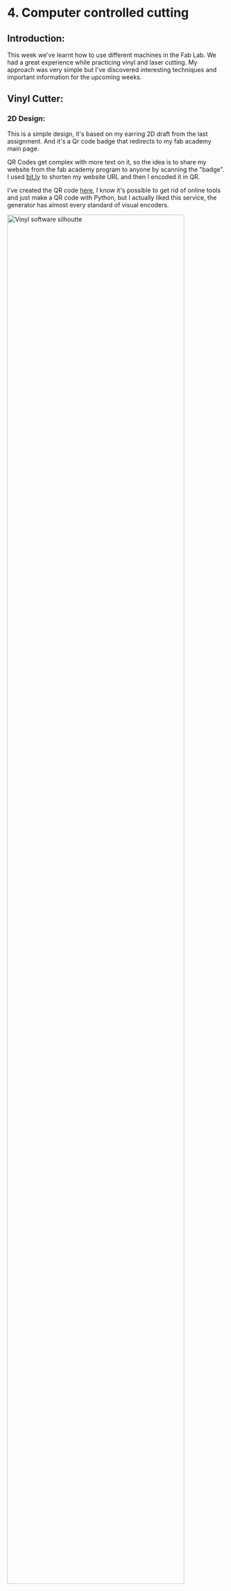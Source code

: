 # 4. Computer controlled cutting

## Introduction:

This week  we've learnt how to use different machines in the Fab Lab. We had a great experience while practicing vinyl and laser cutting.
My approach was very simple but I've discovered interesting techniques and important information for the upcoming weeks.



## Vinyl Cutter:

### 2D Design:

This is a simple design, it's based on my earring 2D draft from the last assignment. And it's a Qr code badge that redirects to my fab academy main page.

QR Codes get complex with more text on it, so the idea is to share my website from the fab academy program to anyone by scanning the "badge".
I used [bit.ly](https://bitly.com/) to shorten my website URL and then I encoded it in QR.

I've created the QR code [here](https://barcode.tec-it.com/en/QRCode?data=https%3A%2F%2Fbit.ly%2F3qeLcyr), I know it's possible to get rid of online tools and just make a QR code with Python, but I actually liked this service, the generator has almost every standard of visual encoders.

<img src="../../images/week04/vinyl_5.jpg" alt="Vinyl software silhoutte" width="90%"/>

After that I used gimp to invert the colors of the QR, because I wanted a filled design. And right after I imported the QR in Inkscape and integrated it as shown. I've made one for each of my team mates as a gift. And this design is intended to serve for future AgriLab Fab Academy students. We're going to place our stickers in our classroom.

<img src="../../images/week04/meme_laser.jpg" alt="QR cow sticker" width="40%"/>



### Software:

I've used [silhouette studio](http://silhouettefr.fr/silhouette_studio.html) to raster all images, and this is a special proprietary software for the vinyl cutter.
It's a very friendly and intuitive software.

There are some important parameters to ensure a well cut design. Like the tolerance and speed.

<img src="../../images/week04/vinyl_0.jpg" alt="Vinyl software silhoutte" width="90%"/>

The process of cutting the vinyl is very quick and it only needs some basic adjustments in the machine:

1. Select and adjust the plate according to the roll width.
2. Ensure that the vinyl is cut in a square angle.
3. Ensure that the vinyl roll is aligned following the guides of the machine.
4. Ensure that nothing and obstacle for the output.



### Heat transfer vinyl on fabric:

<img src="../../images/week04/vinyl_2.JPG" alt="Thermal-transfer to fabric" width="90%"/>

For this process we used vinyl with a thermal transfer film, after cutting the design, I peeled the vinyl to get rid of the unwanted parts in the design.
It was a slow process because of the QR in my design. But after a while I got confident enough to make the process a bit faster.

While peeling the design the iron press machine was pre-heating in order to be ready to transfer our designs in a piece of fabric.
This design is different from the one of stickers, it's a bit bigger.



### Adhesive transfer vinyl:

This was a very fun process. I used the design I described in the 2D design part.

<img src="../../images/week04/vinyl_3.JPG" alt="Peeling vinyl with a razor cutter" width="90%"/>

The peeling process was very difficult and it took me almost one hour to peel off the three stickers. The complexity was high because of the QR code.

One difference from the thermal transfer process is that we need to place the vinyl into another adhesive transfer film, that will help us to keep our design to place it in a polished surface preferably.


<img src="../../images/week04/vinyl_6.jpg" alt="Peeling vinyl with a razor cutter" width="90%"/>



## Laser Cutter:

### Security:

Security it's a very important part of this practice, we had a couple of hours of theory to ensure we understand the dangers of a class 1 laser machine.

We understand that the process of cutting the material produces combustion so there are multiple things to help to keeo this under control.

1. Keep a power/speed ratio according to the material.
2. Use safe materials.
3. Work under supervision of the instructors.
4. Never open the lid while the machine is working.
5. Never put you or something between the path of the mirrors of the machine.
6. Identify the location of the extinguisher.
7. Localize the emergency stop button.
8. If possible use a wet fabric to extinguish small fires before use the extinguisher.
9. Never look directly to the laser.
10. Check the air extractor and liquid cooling systems, both should be working properly.
11. Stay watching the process carefully, don't turn back, because sometimes fires spread quickly.
12. Keep a safe distance area.
13. Be aware of the fumes.

<img src="../../images/week04/laser_8.jpg" alt="Thermo transfer to fabric" width="90%"/>

Controller board, motor drivers and power supply.

<img src="../../images/week04/laser_5.jpg" alt="Thermo transfer to fabric" width="90%"/>

That big bulb is the CO2 laser tube, that projects a ray of IR photons and makes the laser.

<img src="../../images/week04/laser_6.jpg" alt="Thermo transfer to fabric" width="90%"/>

The emergency stop button is very important to avoid accidents and damage to the machine.



### Software:

<img src="../../images/week04/laser_1.jpg" alt="Thermo transfer to fabric" width="90%"/>

The software was the most frustrating experience for me this week. Sometimes I had to start all over my work because it just halts for any reason.

But I learnt to use it properly, the basic steps are:

1. Load a design in dxf format.
2. Separate the parts in layers.
3. Configure each of the layers for engraving.
4. Configure the last layer as the one that's going to cut out your design.



### Power and speed:

The ratio of output power of the laser and the speed of the movements of it are crucial to get the intended design.

<img src="../../images/week04/laser_7.jpg" alt="Thermo transfer to fabric" width="90%"/>

I tried several times to understand and identify differences of the combination of speed and power.
Sometimes the power was very low that it didn't engrave anything and other it was too high.

I discovered also the importance of the "minimum speed" parameter, if the difference is too high with the highest the machine will not engrave or cut properly.

<img src="../../images/week04/laser_12.jpg" alt="Thermo transfer to fabric" width="90%"/>



## Kit:

I've made a parametric random shape generator with Python, the idea was simple, just to generate DXF files ready for the laser cutting software.

<img src="../../images/week04/kit_2.jpg" alt="Process of making a polygon" width="90%"/>

I've coded this following the principle of shaping a polygon by rotating a point in the respective angle that depends of the number of sides of it.

Then to cut the slot I used the same principle mapping manually the points and then rotating it in the origin of the shape.



### Python code:

```

'''
Autor: Antonio de Jesús Anaya Hernández
Github: @kny5
Program: Parametric polygon shape generator for laser cutting with kerf and dxf output.

'''
import math
import ezdxf
import random

# Parameters
sides = random.randrange(3, 10, 1)
radius = 40
origin = (100,100)
slot_depth = radius/2
kerf = 0.2
material_thickness = 5

class dxf_file():
    def __init__(self, __filename):
        self.filename = __filename
        self.file = None
        self.create_dxf()

    def create_dxf(self):
        self.file = ezdxf.new('R2018')
        self.file.saveas(self.filename)

    def save_dxf(self):
        self.file.saveas(self.filename)

    def add_vectors_dxf(self, vectors):
        self.model = self.file.modelspace()
        for vector in vectors:
            self.model.add_line(vector[0], vector[1])
            self.save_dxf()


def rotate_point(point, pivot, angle):
    x = ((point[0] - pivot[0]) * math.cos(angle)) - ((point[1] - pivot[1]) * math.sin(angle)) + pivot[0]
    y = ((point[0] - pivot[0]) * math.sin(angle)) + ((point[1] - pivot[1]) * math.cos(angle)) + pivot[1]
    return (x, y)


def line_intersection(line1, line2):
    xdiff = (line1[0][0] - line1[1][0], line2[0][0] - line2[1][0])
    ydiff = (line1[0][1] - line1[1][1], line2[0][1] - line2[1][1])

    def det(a, b):
        return a[0] * b[1] - a[1] * b[0]

    div = det(xdiff, ydiff)
    if div == 0:
       raise Exception('lines do not intersect')

    d = (det(*line1), det(*line2))
    x = det(d, xdiff) / div
    y = det(d, ydiff) / div
    return (x, y)


class workspace():
    def __init__(self, __origin=(0,0), __width=1000, __height=1000):
        self.origin = __origin
        self.width = __width
        self.height = __height
        self.objects = []

    def add_object(self, __object):
        self.objects.append(__object)
        # Should I sort this?


class polygon():
    def __init__(self, __origin, __sides, __radius, __kerf=kerf):
        self.kerf = __kerf
        self.sides = __sides
        # kerf parameter
        self.radius = __radius + self.kerf
        self.origin = __origin
        self.points = []
        self.vectors = []
        self.angle = 360/self.sides
        self.make()
        self.get_vectors()

    def make(self):
        for side in range(0, self.sides):
            __x = self.origin[0] + self.radius * math.cos(2 * math.pi * side / self.sides)
            __y = self.origin[1] + self.radius * math.sin(2 * math.pi * side / self.sides)
            self.points.append((__x, __y))

    def get_vectors(self):
        self.vectors = list(zip(self.points, self.points[1:] + self.points[:1]))

    def slot(self, __width, __depth):

        # kerf parameter
        width = __width - self.kerf
        depth = __depth - self.kerf
        # Define points of slot shape:
        __a = (self.origin[0] + self.radius - depth, self.origin[1] - (width / 2))
        __b = (self.origin[0] + self.radius - depth, self.origin[1] + (width / 2))
        __c = (self.origin[0] + self.radius, self.origin[1] + (width / 2))
        __d = (self.origin[0] + self.radius, self.origin[1] - (width / 2))

        # Set initial position rotate to initial position
        __a = rotate_point(__a, self.origin, math.radians(self.angle / 2))
        __b = rotate_point(__b, self.origin, math.radians(self.angle / 2))
        __c = rotate_point(__c, self.origin, math.radians(self.angle / 2))
        __d = rotate_point(__d, self.origin, math.radians(self.angle / 2))

        # packing slot sides
        slot_left_side_1 = (__b, __c)
        slot_right_side_1 = (__a, __d)

        # finding intersection point between slot sides and polygon face 1
        right_inter = line_intersection(self.vectors[0], slot_right_side_1)
        left_inter = line_intersection(self.vectors[0], slot_left_side_1)

        # Manually ordering the points of the slot shape
        output = [self.points[0]]
        output.append(right_inter)
        output.append(__a)
        output.append(__a)
        output.append(__b)
        output.append(__b)
        output.append(left_inter)
        # index 7

        # repeating the process radially for the number of faces.
        for side in range(1, self.sides):
            output.append(rotate_point(self.points[0], self.origin, math.radians(side * self.angle)))
            output.append(rotate_point(right_inter, self.origin, math.radians(side * self.angle)))
            output.append(rotate_point(__a, self.origin, math.radians(side *self.angle)))
            output.append(rotate_point(__a, self.origin, math.radians(side *self.angle)))
            output.append(rotate_point(__b, self.origin, math.radians(side *self.angle)))
            output.append(rotate_point(__b, self.origin, math.radians(side *self.angle)))
            output.append(rotate_point(left_inter, self.origin, math.radians(side * self.angle)))

        # creating a vector list from the points list
        self.output = list(zip(output, output[1:] + output[:1]))


# program test

# creating a random generated polygon
a = polygon(origin, sides, radius)
a.slot(material_thickness, slot_depth)

# creating a DXF document and adding slot output vectors
dxf_file_ = dxf_file("test.dxf")
a.get_vectors()
dxf_file_.add_vectors_dxf(a.output)
```


### Workflow:

<img src="../../images/week04/kit_1.jpg" alt="Thermo transfer to fabric" width="40%"/>


<figure class="video_container">
  <video controls="true" allowfullscreen="true" width="90%">
    <source src="../../images/week04/python_polygon.mp4" type="video/mp4">
  </video>
</figure>



### Laser cutting:

This process was really easy, the parameters I used in the Python program were:

1. Kerf = 0.25
2. Material thinkness = 4.98
3. Sides = 8 # Can be individually set, but I used the global variable for every polygon.

For the laser cutter:

1. Speed = 80
2. Power = 30 %

I've made two DXF whit 4 Octagons and a third one with 6.
I didn't have enough time to add a nesting algoritm and a chamfer algorithm.

But I liked the simplicity of the program.

<img src="../../images/week04/kit_6.jpg" alt="Thermo transfer to fabric" width="90%"/>

First try and perfect!

<img src="../../images/week04/kit_9.jpg" alt="Thermo transfer to fabric" width="45%"/>
<img src="../../images/week04/kit_8.jpg" alt="Thermo transfer to fabric" width="45%"/>

I was able to make different shapes with it.
<img src="../../images/week04/kit_4.jpg" alt="Thermo transfer to fabric" width="90%"/>

<img src="../../images/week04/kit_5.jpg" alt="Thermo transfer to fabric" width="90%"/>


## Downloads:

[Download InksCape SVG files](../../files_for_projects/week04_inkscape_svg.zip)

Note: You need Python > 3.7 to install the [ezdxf](https://ezdxf.mozman.at/docs/) library with the following command using pip:

```
pip install ezdxf
```

[Download Python program latest version](../../scripts/3d_modeling/parametric_polygon_clean.py)
